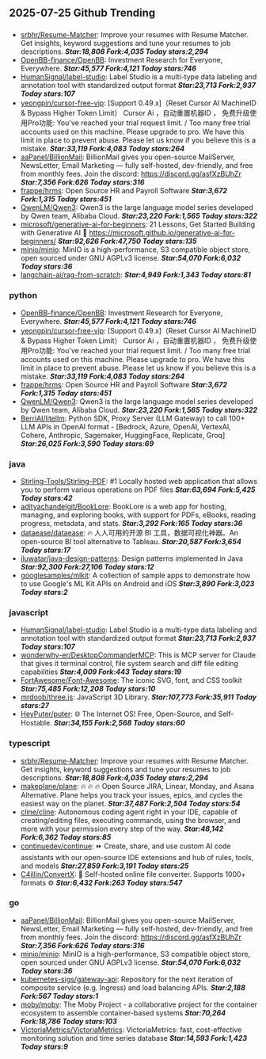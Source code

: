 ## 2025-07-25 Github Trending

### 
* [srbhr/Resume-Matcher](https://github.com/srbhr/Resume-Matcher): Improve your resumes with Resume Matcher. Get insights, keyword suggestions and tune your resumes to job descriptions. ***Star:18,808 Fork:4,035 Today stars:2,294***
* [OpenBB-finance/OpenBB](https://github.com/OpenBB-finance/OpenBB): Investment Research for Everyone, Everywhere. ***Star:45,577 Fork:4,121 Today stars:746***
* [HumanSignal/label-studio](https://github.com/HumanSignal/label-studio): Label Studio is a multi-type data labeling and annotation tool with standardized output format ***Star:23,713 Fork:2,937 Today stars:107***
* [yeongpin/cursor-free-vip](https://github.com/yeongpin/cursor-free-vip): [Support 0.49.x]（Reset Cursor AI MachineID & Bypass Higher Token Limit） Cursor Ai ，自动重置机器ID ， 免费升级使用Pro功能: You've reached your trial request limit. / Too many free trial accounts used on this machine. Please upgrade to pro. We have this limit in place to prevent abuse. Please let us know if you believe this is a mistake. ***Star:33,119 Fork:4,083 Today stars:264***
* [aaPanel/BillionMail](https://github.com/aaPanel/BillionMail): BillionMail gives you open-source MailServer, NewsLetter, Email Marketing — fully self-hosted, dev-friendly, and free from monthly fees. Join the discord: https://discord.gg/asfXzBUhZr ***Star:7,356 Fork:626 Today stars:316***
* [frappe/hrms](https://github.com/frappe/hrms): Open Source HR and Payroll Software ***Star:3,672 Fork:1,315 Today stars:451***
* [QwenLM/Qwen3](https://github.com/QwenLM/Qwen3): Qwen3 is the large language model series developed by Qwen team, Alibaba Cloud. ***Star:23,220 Fork:1,565 Today stars:322***
* [microsoft/generative-ai-for-beginners](https://github.com/microsoft/generative-ai-for-beginners): 21 Lessons, Get Started Building with Generative AI 🔗 https://microsoft.github.io/generative-ai-for-beginners/ ***Star:92,626 Fork:47,750 Today stars:135***
* [minio/minio](https://github.com/minio/minio): MinIO is a high-performance, S3 compatible object store, open sourced under GNU AGPLv3 license. ***Star:54,070 Fork:6,032 Today stars:36***
* [langchain-ai/rag-from-scratch](https://github.com/langchain-ai/rag-from-scratch):  ***Star:4,949 Fork:1,343 Today stars:81***

### python
* [OpenBB-finance/OpenBB](https://github.com/OpenBB-finance/OpenBB): Investment Research for Everyone, Everywhere. ***Star:45,577 Fork:4,121 Today stars:746***
* [yeongpin/cursor-free-vip](https://github.com/yeongpin/cursor-free-vip): [Support 0.49.x]（Reset Cursor AI MachineID & Bypass Higher Token Limit） Cursor Ai ，自动重置机器ID ， 免费升级使用Pro功能: You've reached your trial request limit. / Too many free trial accounts used on this machine. Please upgrade to pro. We have this limit in place to prevent abuse. Please let us know if you believe this is a mistake. ***Star:33,119 Fork:4,083 Today stars:264***
* [frappe/hrms](https://github.com/frappe/hrms): Open Source HR and Payroll Software ***Star:3,672 Fork:1,315 Today stars:451***
* [QwenLM/Qwen3](https://github.com/QwenLM/Qwen3): Qwen3 is the large language model series developed by Qwen team, Alibaba Cloud. ***Star:23,220 Fork:1,565 Today stars:322***
* [BerriAI/litellm](https://github.com/BerriAI/litellm): Python SDK, Proxy Server (LLM Gateway) to call 100+ LLM APIs in OpenAI format - [Bedrock, Azure, OpenAI, VertexAI, Cohere, Anthropic, Sagemaker, HuggingFace, Replicate, Groq] ***Star:26,025 Fork:3,590 Today stars:69***

### java
* [Stirling-Tools/Stirling-PDF](https://github.com/Stirling-Tools/Stirling-PDF): #1 Locally hosted web application that allows you to perform various operations on PDF files ***Star:63,694 Fork:5,425 Today stars:42***
* [adityachandelgit/BookLore](https://github.com/adityachandelgit/BookLore): BookLore is a web app for hosting, managing, and exploring books, with support for PDFs, eBooks, reading progress, metadata, and stats. ***Star:3,292 Fork:165 Today stars:36***
* [dataease/dataease](https://github.com/dataease/dataease): 🔥 人人可用的开源 BI 工具，数据可视化神器。An open-source BI tool alternative to Tableau. ***Star:20,587 Fork:3,654 Today stars:17***
* [iluwatar/java-design-patterns](https://github.com/iluwatar/java-design-patterns): Design patterns implemented in Java ***Star:92,300 Fork:27,106 Today stars:12***
* [googlesamples/mlkit](https://github.com/googlesamples/mlkit): A collection of sample apps to demonstrate how to use Google's ML Kit APIs on Android and iOS ***Star:3,890 Fork:3,023 Today stars:2***

### javascript
* [HumanSignal/label-studio](https://github.com/HumanSignal/label-studio): Label Studio is a multi-type data labeling and annotation tool with standardized output format ***Star:23,713 Fork:2,937 Today stars:107***
* [wonderwhy-er/DesktopCommanderMCP](https://github.com/wonderwhy-er/DesktopCommanderMCP): This is MCP server for Claude that gives it terminal control, file system search and diff file editing capabilities ***Star:4,009 Fork:443 Today stars:19***
* [FortAwesome/Font-Awesome](https://github.com/FortAwesome/Font-Awesome): The iconic SVG, font, and CSS toolkit ***Star:75,485 Fork:12,208 Today stars:10***
* [mrdoob/three.js](https://github.com/mrdoob/three.js): JavaScript 3D Library. ***Star:107,773 Fork:35,911 Today stars:27***
* [HeyPuter/puter](https://github.com/HeyPuter/puter): 🌐 The Internet OS! Free, Open-Source, and Self-Hostable. ***Star:34,155 Fork:2,568 Today stars:60***

### typescript
* [srbhr/Resume-Matcher](https://github.com/srbhr/Resume-Matcher): Improve your resumes with Resume Matcher. Get insights, keyword suggestions and tune your resumes to job descriptions. ***Star:18,808 Fork:4,035 Today stars:2,294***
* [makeplane/plane](https://github.com/makeplane/plane): 🔥 🔥 🔥 Open Source JIRA, Linear, Monday, and Asana Alternative. Plane helps you track your issues, epics, and cycles the easiest way on the planet. ***Star:37,487 Fork:2,504 Today stars:54***
* [cline/cline](https://github.com/cline/cline): Autonomous coding agent right in your IDE, capable of creating/editing files, executing commands, using the browser, and more with your permission every step of the way. ***Star:48,142 Fork:6,362 Today stars:85***
* [continuedev/continue](https://github.com/continuedev/continue): ⏩ Create, share, and use custom AI code assistants with our open-source IDE extensions and hub of rules, tools, and models ***Star:27,859 Fork:3,191 Today stars:25***
* [C4illin/ConvertX](https://github.com/C4illin/ConvertX): 💾 Self-hosted online file converter. Supports 1000+ formats ⚙️ ***Star:6,432 Fork:263 Today stars:547***

### go
* [aaPanel/BillionMail](https://github.com/aaPanel/BillionMail): BillionMail gives you open-source MailServer, NewsLetter, Email Marketing — fully self-hosted, dev-friendly, and free from monthly fees. Join the discord: https://discord.gg/asfXzBUhZr ***Star:7,356 Fork:626 Today stars:316***
* [minio/minio](https://github.com/minio/minio): MinIO is a high-performance, S3 compatible object store, open sourced under GNU AGPLv3 license. ***Star:54,070 Fork:6,032 Today stars:36***
* [kubernetes-sigs/gateway-api](https://github.com/kubernetes-sigs/gateway-api): Repository for the next iteration of composite service (e.g. Ingress) and load balancing APIs. ***Star:2,188 Fork:567 Today stars:1***
* [moby/moby](https://github.com/moby/moby): The Moby Project - a collaborative project for the container ecosystem to assemble container-based systems ***Star:70,264 Fork:18,786 Today stars:103***
* [VictoriaMetrics/VictoriaMetrics](https://github.com/VictoriaMetrics/VictoriaMetrics): VictoriaMetrics: fast, cost-effective monitoring solution and time series database ***Star:14,593 Fork:1,423 Today stars:9***
